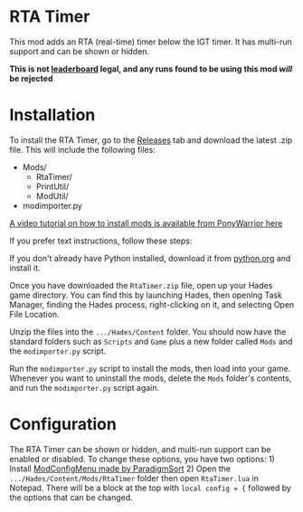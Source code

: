 # RTA Timer
This mod adds an RTA (real-time) timer below the IGT timer. It has multi-run support and can be shown or hidden.

**This is not [leaderboard](https://speedrun.com/hades) legal, and any runs found to be using this mod _will_ be rejected** 

# Installation
To install the RTA Timer, go to the [Releases](https://github.com/Museus/RtaTimer/releases) tab and download the latest .zip file. This will include the following files:

-   Mods/
    - RtaTimer/
    - PrintUtil/
    - ModUtil/
-   modimporter.py

[A video tutorial on how to install mods is available from PonyWarrior here](https://www.youtube.com/watch?v=YF0ij7MgOrI)

If you prefer text instructions, follow these steps:

If you don't already have Python installed, download it from [python.org](https://www.python.org/downloads/) and install it.

Once you have downloaded the `RtaTimer.zip` file, open up your Hades game directory. You can find this by launching Hades, then opening Task Manager, finding the Hades process, right-clicking on it, and selecting Open File Location.

Unzip the files into the `.../Hades/Content` folder. You should now have the standard folders such as `Scripts` and `Game` plus a new folder called `Mods` and the `modimporter.py` script.

Run the `modimporter.py` script to install the mods, then load into your game. Whenever you want to uninstall the mods, delete the `Mods` folder's contents, and run the `modimporter.py` script again.

# Configuration

The RTA Timer can be shown or hidden, and multi-run support can be enabled or disabled. To change these options, you have two options:
    1) Install [ModConfigMenu made by ParadigmSort](https://github.com/parasHadesMods/ModConfigMenu)
    2) Open the `.../Hades/Content/Mods/RtaTimer` folder then open `RtaTimer.lua` in Notepad. There will be a block at the top with `local config = {` followed by the options that can be changed.
